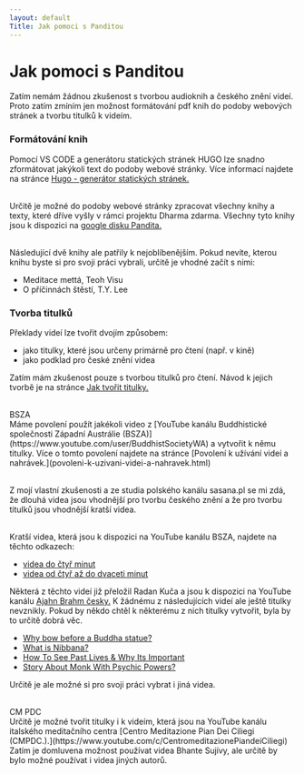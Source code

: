 ```yaml
---
layout: default
Title: Jak pomoci s Panditou
---
```


# Jak pomoci s Panditou

Zatím nemám žádnou zkušenost s tvorbou audioknih a českého znění videí. Proto zatím zmíním jen možnost formátování pdf knih do podoby webových stránek a tvorbu titulků k videím.

### Formátování knih

Pomocí VS CODE a generátoru statických stránek HUGO lze snadno zformátovat jakýkoli text do podoby webové stránky. Více informací najdete na stránce <a href="hugo-generator-statickych-stranek">Hugo - generátor statických stránek.</a><br><br>

Určitě je možné do podoby webové stránky zpracovat všechny knihy a texty, které dříve vyšly v rámci projektu Dharma zdarma. Všechny tyto knihy jsou k dispozici na [google disku Pandita.](https://drive.google.com/drive/u/1/folders/11gL2ab0CPZUdpUUepmwEovLgplyc8VLj)<br><br>

Následující dvě knihy ale patřily k nejoblíbenějším. Pokud nevíte, kterou knihu byste si pro svoji práci vybrali, určitě je vhodné začít s nimi:

<ul>
<li>Meditace mettá, Teoh Visu</li>
<li>O příčinnách štěstí, T.Y. Lee</li>
</ul>

### Tvorba titulků

Překlady videí lze tvořit dvojím způsobem:

<ul>
<li>jako titulky, které jsou určeny primárně pro čtení (např. v kině)</li>
<li>jako podklad pro české znění videa</li>
</ul>

Zatím mám zkušenost pouze s tvorbou titulků pro čtení. Návod k jejich tvorbě je na stránce
<a href="jak-tvorit-titulky.html">Jak tvořit titulky.</a> <br><br>

<div class="underline">
BSZA
</div>
Máme povolení použít jakékoli video z [YouTube kanálu Buddhistické společnosti Západní Austrálie (BSZA)](https://www.youtube.com/user/BuddhistSocietyWA) a vytvořit k němu titulky. Více o tomto povolení najdete na stránce [Povolení k užívání videí a nahrávek.](povoleni-k-uzivani-videi-a-nahravek.html)<br><br>

Z mojí vlastní zkušenosti a ze studia polského kanálu sasana.pl se mi zdá, že dlouhá videa jsou vhodnější pro tvorbu českého znění a že pro tvorbu titulků jsou vhodnější kratší videa.<br><br>

Kratší videa, která jsou k dispozici na YouTube kanálu BSZA, najdete na těchto odkazech:<br>

<ul>
<li>
<div class="do-not-break-out">
<a href="https://www.youtube.com/results?search_query=buddhist+society+of+western+australia&sp=EgIYAQ%253D%253D">videa do čtyř minut</a>
</div>
</li>

<li>
<div class="do-not-break-out">
<a href="https://www.youtube.com/results?search_query=buddhist+society+of+western+australia&sp=EgIYAw%253D%253D">videa od čtyř až do dvaceti minut</a>
</div>
</li>

</ul>

Některá z těchto videí již přeložil Radan Kuča a jsou k dispozici na YouTube kanálu [Ajahn Brahm česky.](https://www.youtube.com/channel/UCUr-lRBB59mFLyKFhAAbXbg) K žádnému z následujících videí ale ještě titulky nevznikly. Pokud by někdo chtěl k některému z nich titulky vytvořit, byla by to určitě dobrá věc.

<ul>
<li><a href="https://www.youtube.com/watch?v=9XPaWCit4Io">Why bow before a Buddha statue?</a></li>
<li><a href="https://www.youtube.com/watch?v=O_3n96SmIyI">What is Nibbana?</a></li>
<li><a href="https://www.youtube.com/watch?v=_4BFX_qhhyk">How To See Past Lives & Why Its Important</a></li>
<li><a href="https://www.youtube.com/watch?v=HqBbhUEd97c">Story About Monk With Psychic Powers?</a></li>
</ul>

Určitě je ale možné si pro svoji práci vybrat i jiná videa.<br><br>

<div class="underline">
CM PDC
</div>
Určitě je možné tvořit titulky i k videím, která jsou na YouTube kanálu italského meditačního centra [Centro Meditazione Pian Dei Ciliegi (CMPDC.).](https://www.youtube.com/c/CentromeditazionePiandeiCiliegi) Zatím je domluvena možnost používat videa Bhante Sujívy, ale určitě by bylo možné používat i videa jiných autorů.
